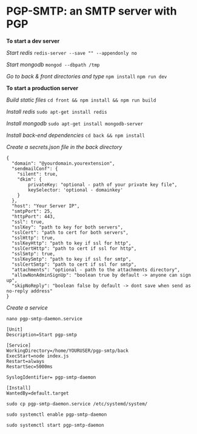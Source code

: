 # **PGP-SMTP: an SMTP server with PGP**

**To start a dev server**

_Start redis_ `redis-server --save "" --appendonly no`

_Start mongodb_ `mongod --dbpath /tmp`

_Go to back & front directories and type_ `npm install` `npm run dev`


**To start a production server**

_Build static files_ `cd front && npm install && npm run build`

_Install redis_ `sudo apt-get install redis`

_Install mongodb_ `sudo apt-get install mongodb-server`

_Install back-end dependencies_ `cd back && npm install`

_Create a secrets.json file in the back directory_

```
{
  "domain": "@yourdomain.yourextension",
  "sendmailConf": {
    "silent": true,
    "dkim": {
        privateKey: "optional - path of your private key file",
        keySelector: 'optional - domainkey'
    }
  },
  "host": "Your Server IP",
  "smtpPort": 25,
  "httpPort": 443,
  "ssl": true,
  "sslKey": "path to key for both servers",
  "sslCert": "path to cert for both servers",
  "sslHttp": true,
  "sslKeyHttp": "path to key if ssl for http",
  "sslCertHttp": "path to cert if ssl for http",
  "sslSmtp": true,
  "sslKeySmtp": "path to key if ssl for smtp",
  "sslCertSmtp": "path to cert if ssl for smtp",
  "attachments": "optional - path to the attachments directory",
  "allowNonAdminSignUp": "boolean true by default -> anyone can sign up",
  "skipNoReply": "boolean false by default -> dont save when send as no-reply address"
}
```

_Create a service_

`nano pgp-smtp-daemon.service`

```
[Unit]
Description=Start pgp-smtp

[Service]
WorkingDirectory=/home/YOURUSER/pgp-smtp/back
ExecStart=node index.js
Restart=always
RestartSec=5000ms

SyslogIdentifier= pgp-smtp-daemon

[Install]
WantedBy=default.target

```
`sudo cp pgp-smtp-daemon.service /etc/systemd/system/`

`sudo systemctl enable pgp-smtp-daemon `

`sudo systemctl start pgp-smtp-daemon`